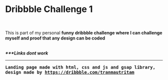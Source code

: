 <h1>Dribbble Challenge 1</h1>	
<br/>

<p>This is part of my personal <strong>funny dribbble challenge<strong> where I can challenge myself and proof that any design can be coded</p>
 <br>
<em>***Links dont work</em>
 <hr>

<tt>Landing page made with html, css and js and gsap library, design made by https://dribbble.com/tranmautritam</tt>	
